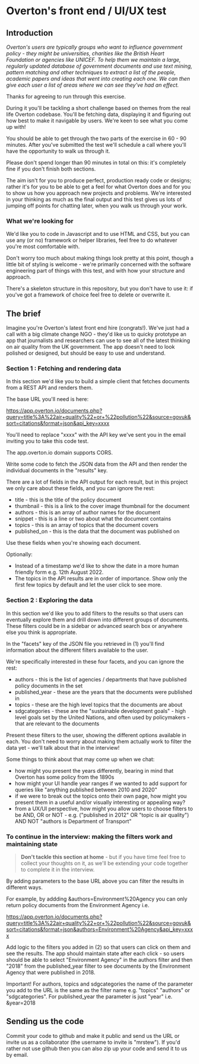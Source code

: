 # Overton's front end / UI/UX test

## Introduction

*Overton's users are typically groups who want to influence government policy - they might be universities, charities like the British Heart Foundation or agencies like UNICEF. To help them we maintain a large, regularly updated database of government documents and use text mining, pattern matching and other techniques to extract a list of the people, academic papers and ideas that went into creating each one. We can then give each user a list of areas where we can see they've had an effect.*

Thanks for agreeing to run through this exercise.

During it you'll be tackling a short challenge based on themes from the real life Overton codebase. You'll be fetching data, displaying it and figuring out how best to make it navigable by users. We're keen to see what you come up with!

You should be able to get through the two parts of the exercise in 60 - 90 minutes. After you've submitted the test we'll schedule a call where you'll have the opportunity to walk us through it.

Please don't spend longer than 90 minutes in total on this: it's completely fine if you don't finish both sections.

The aim isn't for you to produce perfect, production ready code or designs; rather it's for you to be able to get a feel for what Overton does and for you to show us how you approach new projects and problems. We're interested in your thinking as much as the final output and this test gives us lots of jumping off points for chatting later, when you walk us through your work.

### What we're looking for

We'd like you to code in Javascript and to use HTML and CSS, but you can use any (or no) framework or helper libraries, feel free to do whatever you're most comfortable with.

Don't worry too much about making things look pretty at this point, though a little bit of styling is welcome - we're primarily concerned with the software engineering part of things with this test, and with how your structure and approach.

There's a skeleton structure in this repository, but you don't have to use it: if you've got a framework of choice feel free to delete or overwrite it.

## The brief

Imagine you're Overton's latest front end hire (congrats!). We've just had a call with a big climate change NGO - they'd like us to quicky prototype an app that journalists and researchers can use to see all of the latest thinking on air quality from the UK government. The app doesn't need to look polished or designed, but should be easy to use and understand.

### Section 1 : Fetching and rendering data

In this section we'd like you to build a simple client that fetches documents from a REST API and renders them.

The base URL you'll need is here:

https://app.overton.io/documents.php?query=title%3A%22air+quality%22+or+%22pollution%22&source=govuk&sort=citations&format=json&api_key=xxxx

You'll need to replace "xxxx" with the API key we've sent you in the email inviting you to take this code test.

The app.overton.io domain supports CORS.

Write some code to fetch the JSON data from the API and then render the individual documents in the "results" key.

There are a lot of fields in the API output for each result, but in this project we only care about these fields, and you can ignore the rest:

* title - this is the title of the policy document
* thumbnail - this is a link to the cover image thumbnail for the document
* authors - this is an array of author names for the document
* snippet - this is a line or two about what the document contains
* topics - this is an array of topics that the document covers
* published_on - this is the data that the document was published on

Use these fields when you're showing each document.

Optionally: 

* Instead of a timestamp we'd like to show the date in a more human friendly form e.g. 12th August 2022.
* The topics in the API results are in order of importance. Show only the first few topics by default and let the user click to see more.

### Section 2 : Exploring the data

In this section we'd like you to add filters to the results so that users can eventually explore them and drill down into different groups of documents. These filters could be in a sidebar or advanced search box or anywhere else you think is appropriate.

In the "facets" key of the JSON file you retrieved in (1) you'll find information about the different filters available to the user.

We're specifically interested in these four facets, and you can ignore the rest:

* authors - this is the list of agencies / departments that have published policy documents in the set
* published_year - these are the years that the documents were published in
* topics - these are the high level topics that the documents are about
* sdgcategories - these are the "sustainable development goals" - high level goals set by the United Nations, and often used by policymakers - that are relevant to the documents

Present these filters to the user, showing the different options available in each. You don't need to worry about making them actually work to filter the data yet - we'll talk about that in the interview!

Some things to think about that may come up when we chat:

* how might you present the years differently, bearing in mind that Overton has some policy from the 1890s
* how might your UI handle year ranges if we wanted to add support for queries like "anything published between 2010 and 2020"
* if we were to break out the topics onto their own page, how might you present them in a useful and/or visually interesting or appealing way?
* from a UX/UI perspective, how might you allow users to choose filters to be AND, OR or NOT - e.g. ("published in 2012" OR "topic is air quality") AND NOT "authors is Department of Transport"

### To continue in the interview: making the filters work and maintaining state

> **Don't tackle this section at home** - but if you have time feel free to collect your thoughts on it, as we'll be extending your code together to complete it in the interview.

By adding parameters to the base URL above you can filter the results in different ways.

For example, by addding &authors=Environment%20Agency you can only return policy documents from the Environment Agency i.e.

https://app.overton.io/documents.php?query=title%3A%22air+quality%22+or+%22pollution%22&source=govuk&sort=citations&format=json&authors=Environment%20Agency&api_key=xxxx

Add logic to the filters you added in (2) so that users can click on them and see the results. The app should maintain state after each click - so users should be able to select "Environment Agency" in the authors filter and then "2018" from the published_year filter to see documents by the Environment Agency that were published in 2018.

Important! For authors, topics and sdgcategories the name of the parameter you add to the URL is the same as the filter name e.g. "topics" "authors" or "sdgcategories". For published_year the parameter is just "year" i.e. &year=2018

## Sending us the code

Commit your code to github and make it public and send us the URL or invite us as a collaborator (the username to invite is "mrstew"). If you'd rather not use github then you can also zip up your code and send it to us by email.
